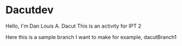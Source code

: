 # Dacutdev

Hello, I'm Dan Louis A. Dacut
This is an activity for IPT 2

Here this is a sample branch I want to make
for example, dacutBranch1

